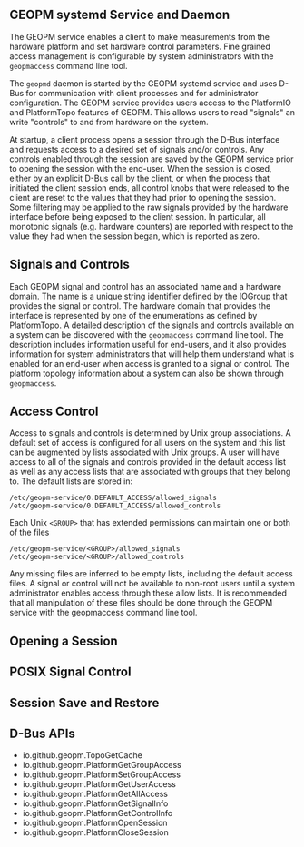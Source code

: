 GEOPM systemd Service and Daemon
--------------------------------

The GEOPM service enables a client to make measurements from the
hardware platform and set hardware control parameters.  Fine grained
access management is configurable by system administrators with the
`geopmaccess` command line tool.

The `geopmd` daemon is started by the GEOPM systemd service and uses
D-Bus for communication with client processes and for administrator
configuration.  The GEOPM service provides users access to the
PlatformIO and PlatformTopo features of GEOPM.  This allows users to
read "signals" an write "controls" to and from hardware on the system.

At startup, a client process opens a session through the D-Bus
interface and requests access to a desired set of signals and/or
controls.  Any controls enabled through the session are saved by the
GEOPM service prior to opening the session with the end-user.  When
the session is closed, either by an explicit D-Bus call by the client,
or when the process that initiated the client session ends, all
control knobs that were released to the client are reset to the values
that they had prior to opening the session.  Some filtering may be
applied to the raw signals provided by the hardware interface before
being exposed to the client session.  In particular, all monotonic
signals (e.g. hardware counters) are reported with respect to the
value they had when the session began, which is reported as zero.


Signals and Controls
--------------------

Each GEOPM signal and control has an associated name and a hardware
domain.  The name is a unique string identifier defined by the IOGroup
that provides the signal or control.  The hardware domain that
provides the interface is represented by one of the enumerations as
defined by PlatformTopo.  A detailed description of the signals and
controls available on a system can be discovered with the
`geopmaccess` command line tool.  The description includes information
useful for end-users, and it also provides information for system
administrators that will help them understand what is enabled for an
end-user when access is granted to a signal or control.  The platform
topology information about a system can also be shown through
`geopmaccess`.


Access Control
--------------

Access to signals and controls is determined by Unix group
associations.  A default set of access is configured for all users on
the system and this list can be augmented by lists associated with
Unix groups.  A user will have access to all of the signals and
controls provided in the default access list as well as any access
lists that are associated with groups that they belong to.  The
default lists are stored in:

    /etc/geopm-service/0.DEFAULT_ACCESS/allowed_signals
    /etc/geopm-service/0.DEFAULT_ACCESS/allowed_controls

Each Unix `<GROUP>` that has extended permissions can maintain one or
both of the files

    /etc/geopm-service/<GROUP>/allowed_signals
    /etc/geopm-service/<GROUP>/allowed_controls

Any missing files are inferred to be empty lists, including the
default access files.  A signal or control will not be available to
non-root users until a system administrator enables access through
these allow lists.  It is recommended that all manipulation of these
files should be done through the GEOPM service with the geopmaccess
command line tool.


Opening a Session
-----------------


POSIX Signal Control
--------------------


Session Save and Restore
------------------------


D-Bus APIs
----------

- io.github.geopm.TopoGetCache
- io.github.geopm.PlatformGetGroupAccess
- io.github.geopm.PlatformSetGroupAccess
- io.github.geopm.PlatformGetUserAccess
- io.github.geopm.PlatformGetAllAccess
- io.github.geopm.PlatformGetSignalInfo
- io.github.geopm.PlatformGetControlInfo
- io.github.geopm.PlatformOpenSession
- io.github.geopm.PlatformCloseSession
